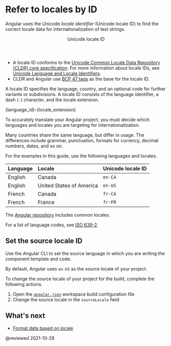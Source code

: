 # Refer to locales by ID

Angular uses the Unicode *locale identifier* (Unicode locale ID) to find the correct locale data for internationalization of text strings.

<div class="callout is-helpful">

<header>Unicode locale ID</header>

*   A locale ID conforms to the [Unicode Common Locale Data Repository (CLDR) core specification][UnicodeCldrDevelopmentCoreSpecification]. For more information about locale IDs, see [Unicode Language and Locale Identifiers][UnicodeCldrDevelopmentCoreSpecificationHVgyyng33o798].
*   CLDR and Angular use [BCP 47 tags][RfcEditorInfoBcp47] as the base for the locale ID.

</div>

A locale ID specifies the language, country, and an optional code for further variants or subdivisions.
A locale ID consists of the language identifier, a dash (`-`) character, and the locale extension.

<code-example>

{language_id}-{locale_extension}

</code-example>

<div class="alert is-helpful">

To accurately translate your Angular project, you must decide which languages and locales you are targeting for internationalization.

Many countries share the same language, but differ in usage.
The differences include grammar, punctuation, formats for currency, decimal numbers, dates, and so on.

</div>

For the examples in this guide, use the following languages and locales.

| Language | Locale                   | Unicode locale ID |
|:---      |:---                      |:---               |
| English  | Canada                   | `en-CA`           |
| English  | United States of America | `en-US`           |
| French   | Canada                   | `fr-CA`           |
| French   | France                   | `fr-FR`           |

The [Angular repository][GithubAngularAngularTreeMasterPackagesCommonLocales] includes common locales.

<div class="callout is-helpful">

For a list of language codes, see [ISO 639-2][LocStandardsIso6392].

<!--todo: Is this accurate.  ISO 639-2 is 3 digit.  ISO 639-1 is 2 digit.  Reference: http://www.loc.gov/standards/iso639-2/php/code_list.php -->

</div>

## Set the source locale ID

Use the Angular CLI to set the source language in which you are writing the component template and code.

By default, Angular uses `en-US` as the source locale of your project.

To change the source locale of your project for the build, complete the following actions.

1.  Open the [`angular.json`][AioGuideWorkspaceConfig] workspace build configuration file
1.  Change the source locale in the `sourceLocale` field

## What's next

*   [Format data based on locale][AioGuideI18nCommonFormatDataLocale]

<!-- links -->

[AioGuideI18nCommonFormatDataLocale]: guide/i18n-common-format-data-locale "Format data based on locale | Angular"
[AioGuideI18nCommonMerge]: guide/i18n-common-merge "Merge translations into the application | Angular"

[AioGuideWorkspaceConfig]: guide/workspace-config "Angular workspace configuration | Angular"

<!-- external links -->

[GithubAngularAngularTreeMasterPackagesCommonLocales]: https://github.com/angular/angular/tree/master/packages/common/locales "angular/packages/common/locales | angular/angular | GitHub"

[LocStandardsIso6392]: http://www.loc.gov/standards/iso639-2 "ISO 639-2 Registration Authority | Library of Congress"

[RfcEditorInfoBcp47]: https://www.rfc-editor.org/info/bcp47 "BCP 47 | RFC Editor"

[UnicodeCldrDevelopmentCoreSpecification]: https://cldr.unicode.org/development/core-specification "Core Specification | Unicode CLDR Project"
[UnicodeCldrDevelopmentCoreSpecificationHVgyyng33o798]: https://cldr.unicode.org/development/core-specification#h.vgyyng33o798 "Unicode Language and Locale Identifiers - Core Specification | Unicode CLDR Project"

<!-- end links -->

@reviewed 2021-10-28
